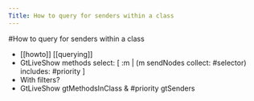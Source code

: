 ---Title: How to query for senders within a class---#How to query for senders within a class- [[howto]] [[querying]]- GtLiveShow methods select: [ :m | 	(m sendNodes collect: #selector) includes: #priority ]- With filters?- GtLiveShow gtMethodsInClass & #priority gtSenders